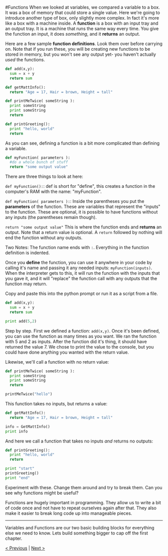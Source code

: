 #Functions
When we looked at variables, we compared a variable to a box.  It was a box of memory that could store a single value.  Here we're going to introduce another type of box, only slightly more complex. In fact it's more like a box with a machine inside.  A **function** is a box with an input tray and an output tray.  It is a machine that runs the same way every time.  You give the function an input, it does *something*, and it **returns** an output.

Here are a few sample **function definitions**. Look them over before carrying on.  Note that if you run these, you will be creating new functions to be stored in memory, but you won't see any output yet- you haven't actually *used* the functions.

```python
def add(x,y):
  sum = x + y
  return sum
```

```python
def getMattInfo():
  return "Age = 17, Hair = brown, Height = tall"
```

```python
def printMeTwice( someString ):
  print someString
  print someString
  return
```

```python
def printGreeting():
  print "hello, world"
  return
```

As you can see, defining a function is a bit more complicated than defining a variable.

```python
def myFunction( parameters ):
  #do a whole bunch of stuff
  return "some output value"
```

There are three things to look at here:

`def myFunction():`: def is short for "define", this creates a function in the computer's RAM with the name: "myFunction".

`def myFunction( parameters ):`: Inside the parentheses you put the **parameters** of the function.  These are variables that represent the "inputs" to the function.  These are optional, it is possible to have functions without any inputs (the parentheses remain though).

`return "some output value"`  This is where the function ends and **returns** an output. Note that a return value is optional.  A `return` followed by nothing will end the function without any outputs.

Two Notes: The function name ends with `:`.  Everything in the function definition is indented.

Once you **define** the function, you can use it anywhere in your code by calling it's name and passing it any needed inputs: `myFunction(inputs)`.  When the interpreter gets to this, it will run the function with the inputs that you gave it, and it will "replace" the function call with any outputs that the function may return.

Copy and paste this into the python prompt or run it as a script from a file.

```python
def add(x,y):
  sum = x + y
  return sum

print add(5,2)
```

Step by step.  First we defined a function: `add(x,y)`.  Once it's been defined, you can use the function as many times as you want.  We ran the function with 5 and 2 as inputs.  After the function did it's thing, it should have returned the value 7.  We chose to print the value to the console, but you could have done anything you wanted with the return value.

Likewise, we'll call a function with no return value:
```python
def printMeTwice( someString ):
  print someString
  print someString
  return

printMeTwice("hello")
```

This function takes no inputs, but returns a value:

```python
def getMattInfo():
  return "Age = 17, Hair = brown, Height = tall"

info = GetMattInfo()
print info
```

And here we call a function that takes no inputs *and* returns no outputs:

```python
def printGreeting():
  print "hello, world"
  return

print "start"
printGreeting()
print "end"
```

Experiment with these.  Change them around and try to break them.  Can you see why functions might be useful?


Functions are hugely important in programming.  They allow us to write a bit of code once and not have to repeat ourselves again after that.  They also make it easier to break long code up into manageable pieces.

<hr>

Variables and Functions are our two basic building blocks for everything else we need to know.  Lets build something bigger to cap off the first chapter.

[< Previous]() | [Next >]()
